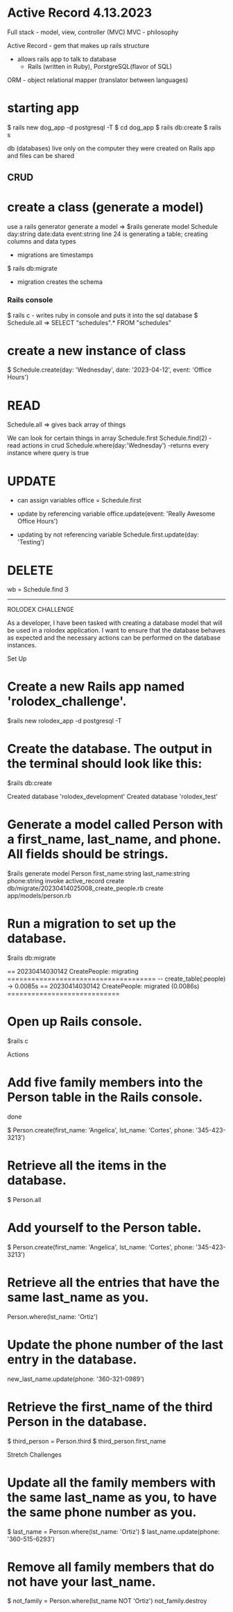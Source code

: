 # Active Record 4.13.2023

Full stack - model, view, controller (MVC)
MVC - philosophy 


Active Record - gem that makes up rails structure
 - allows rails app to talk to database 
    - Rails (written in Ruby), PorstgreSQL(flavor of SQL)

ORM - object relational mapper (translator between languages)

# starting app
$ rails new dog_app -d postgresql -T
$ cd dog_app
$ rails db:create
$ rails s

db (databases) live only on the computer they were created on Rails app and files can be shared

## CRUD

# create a class (generate a model)
use a rails generator
generate a model => $rails generate model Schedule day:string date:data event:string
line 24 is generating a table; creating columns and data types

- migrations are timestamps

$ rails db:migrate
- migration creates the schema


### Rails console

$ rails c - writes ruby in console and puts it into the sql database
$ Schedule.all => SELECT "schedules".* FROM "schedules"

# create a new instance of class
$ Schedule.create(day: 'Wednesday', date: '2023-04-12', event: 'Office Hours')


# READ

Schedule.all => gives back array of things

We can look for certain things in array
Schedule.first
Schedule.find(2) - read actions in crud
Schedule.where(day:'Wednesday') -returns every instance where query is true


# UPDATE
- can assign variables
office = Schedule.first

- update by referencing variable
office.update(event: 'Really Awesome Office Hours')

- updating by not referencing variable
Schedule.first.update(day: 'Testing')


# DELETE
wb = Schedule.find 3




---------------------------------------------------------------------------------

ROLODEX CHALLENGE

As a developer, I have been tasked with creating a database model that will be used in a rolodex application. I want to ensure that the database behaves as expected and the necessary actions can be performed on the database instances.

Set Up

# Create a new Rails app named 'rolodex_challenge'.

$rails new rolodex_app -d postgresql -T

# Create the database. The output in the terminal should look like this:
$rails db:create

Created database 'rolodex_development'
Created database 'rolodex_test'


# Generate a model called Person with a first_name, last_name, and phone. All fields should be strings.

$rails generate model Person first_name:string last_name:string phone:string
invoke  active_record
      create    db/migrate/20230414025008_create_people.rb
      create    app/models/person.rb


# Run a migration to set up the database.

$rails db:migrate

== 20230414030142 CreatePeople: migrating =====================================
-- create_table(:people)
   -> 0.0085s
== 20230414030142 CreatePeople: migrated (0.0086s) ============================


# Open up Rails console.

$rails c


Actions

# Add five family members into the Person table in the Rails console.
done

$ Person.create(first_name: 'Angelica', lst_name: 'Cortes', phone: '345-423-3213')

# Retrieve all the items in the database.

$ Person.all

# Add yourself to the Person table.

$ Person.create(first_name: 'Angelica', lst_name: 'Cortes', phone: '345-423-3213')



# Retrieve all the entries that have the same last_name as you.

Person.where(lst_name: 'Ortiz')


# Update the phone number of the last entry in the database.

new_last_name.update(phone: '360-321-0989')

# Retrieve the first_name of the third Person in the database.
$ third_person = Person.third
$ third_person.first_name


Stretch Challenges

# Update all the family members with the same last_name as you, to have the same phone number as you.

$ last_name = Person.where(lst_name: 'Ortiz')
$ last_name.update(phone: '360-515-6293')

# Remove all family members that do not have your last_name.

$ not_family = Person.where(lst_name NOT 'Ortiz')
not_family.destroy